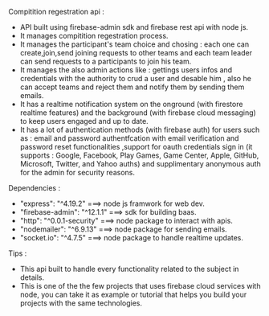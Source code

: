 Compitition regestration api :
  - API built using firebase-admin sdk and firebase rest api with node js.
  - It manages compitition regestration process.
  - It manages the participant's team choice and chosing : each one can create,join,send joining requests to other teams and each team leader can send requests to a participants to join his team.
  - It manages the also admin actions like : gettings users infos and credentials with the authority to crud a user and desable him , also he can accept teams and reject them and notify them by sending them emails.
  - It has a realtime notification system on the onground (with firestore realtime features) and the background (with firebase cloud messaging) to keep users engaged and up to date.
  - It has a lot of authentication methods (with firebase auth) for users such as : email and password authentfcation with email verification and password reset functionalities ,support for oauth credentials sign in (it supports : Google, Facebook, Play Games, Game Center, Apple, GitHub, Microsoft, Twitter, and Yahoo auths) and supplimentary anonymous auth for the admin for security reasons.

Dependencies :
  - "express": "^4.19.2" ===> node js framwork for web dev.
  - "firebase-admin": "^12.1.1" ===> sdk for building baas.
  - "http": "^0.0.1-security" ===> node package to interact with apis.
  - "nodemailer": "^6.9.13" ===> node package for sending emails.
  - "socket.io": "^4.7.5" ===> node package to handle realtime updates.

Tips :
  - This api built to handle every functionality related to the subject in details.
  - This is one of the the few projects that uses firebase cloud services with node, you can take it as example or tutorial that helps you build your projects with the same technologies.
